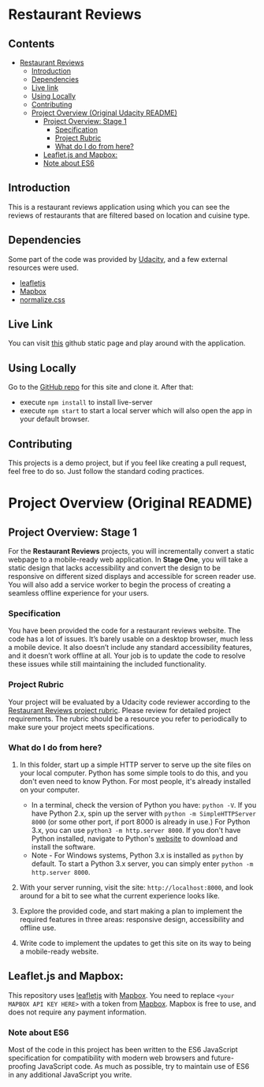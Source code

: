 # Restaurant Reviews

## Contents

- [Restaurant Reviews](#restaurant-reviews)
  - [Introduction](#introduction)
  - [Dependencies](#dependencies)
  - [Live link](#live-link)
  - [Using Locally](#using-locally)
  - [Contributing](#contributing)
  - [Project Overview (Original Udacity README)](#project-overview-original-readme)
    - [Project Overview: Stage 1](#project-overview-stage-1)
      - [Specification](#specification)
      - [Project Rubric](#project-rubric)
      - [What do I do from here?](#what-do-i-do-from-here)
    - [Leaflet.js and Mapbox:](#leafletjs-and-mapbox)
    - [Note about ES6](#note-about-es6)

## Introduction

This is a restaurant reviews application using which you can see the reviews of restaurants that are filtered based on location and cuisine type.

## Dependencies

Some part of the code was provided by [Udacity](https://github.com/udacity/mws-restaurant-stage-1), and a few external resources were used.

- [leafletjs](https://leafletjs.com/)
- [Mapbox](https://www.mapbox.com/)
- [normalize.css](https://necolas.github.io/normalize.css/)

## Live Link

You can visit [this](https://am-an-kumar.github.io/mws-restaurant-stage-1) github static page and play around with the application.

## Using Locally

Go to the [GitHub repo](https://github.com/am-an-kumar/mws-restaurant-stage-1/) for this site and clone it. After that:

- execute `npm install` to install live-server
- execute `npm start` to start a local server which will also open the app in your default browser.

## Contributing

This projects is a demo project, but if you feel like creating a pull request, feel free to do so. Just follow the standard coding practices.

# Project Overview (Original README)

## Project Overview: Stage 1

For the **Restaurant Reviews** projects, you will incrementally convert a static webpage to a mobile-ready web application. In **Stage One**, you will take a static design that lacks accessibility and convert the design to be responsive on different sized displays and accessible for screen reader use. You will also add a service worker to begin the process of creating a seamless offline experience for your users.

### Specification

You have been provided the code for a restaurant reviews website. The code has a lot of issues. It’s barely usable on a desktop browser, much less a mobile device. It also doesn’t include any standard accessibility features, and it doesn’t work offline at all. Your job is to update the code to resolve these issues while still maintaining the included functionality.

### Project Rubric

Your project will be evaluated by a Udacity code reviewer according to the [Restaurant Reviews project rubric](https://review.udacity.com/#!/rubrics/1090/view). Please review for detailed project requirements. The rubric should be a resource you refer to periodically to make sure your project meets specifications.

### What do I do from here?

1. In this folder, start up a simple HTTP server to serve up the site files on your local computer. Python has some simple tools to do this, and you don't even need to know Python. For most people, it's already installed on your computer.

   - In a terminal, check the version of Python you have: `python -V`. If you have Python 2.x, spin up the server with `python -m SimpleHTTPServer 8000` (or some other port, if port 8000 is already in use.) For Python 3.x, you can use `python3 -m http.server 8000`. If you don't have Python installed, navigate to Python's [website](https://www.python.org/) to download and install the software.
   - Note - For Windows systems, Python 3.x is installed as `python` by default. To start a Python 3.x server, you can simply enter `python -m http.server 8000`.

2. With your server running, visit the site: `http://localhost:8000`, and look around for a bit to see what the current experience looks like.
3. Explore the provided code, and start making a plan to implement the required features in three areas: responsive design, accessibility and offline use.
4. Write code to implement the updates to get this site on its way to being a mobile-ready website.

## Leaflet.js and Mapbox:

This repository uses [leafletjs](https://leafletjs.com/) with [Mapbox](https://www.mapbox.com/). You need to replace `<your MAPBOX API KEY HERE>` with a token from [Mapbox](https://www.mapbox.com/). Mapbox is free to use, and does not require any payment information.

### Note about ES6

Most of the code in this project has been written to the ES6 JavaScript specification for compatibility with modern web browsers and future-proofing JavaScript code. As much as possible, try to maintain use of ES6 in any additional JavaScript you write.
